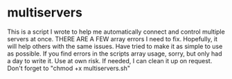 # multiservers

This is a script I wrote to help me automatically connect and control multiple servers at once. 
THERE ARE A FEW array errors I need to fix.
Hopefully, it will help others with the same issues.
Have tried to make it as simple to use as possible. If you find errors in the scripts array usage, sorry, but only had a day to write it.
Use at own risk. If needed, I can clean it up on request.
Don't forget to "chmod +x multiservers.sh"
